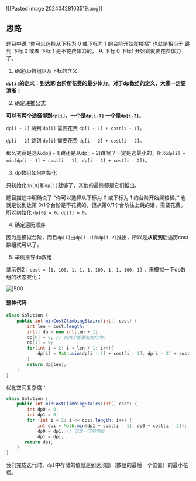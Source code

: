 ![[Pasted image 20240428103519.png]]

## 思路

题目中说 “你可以选择从下标为 0 或下标为 1 的台阶开始爬楼梯” 也就是相当于 跳到 下标 0 或者 下标 1 是不花费体力的， 从 下标 0 下标1 开始跳就要花费体力了。

1. 确定dp数组以及下标的含义

**`dp[i]`的定义：到达第i台阶所花费的最少体力。对于dp数组的定义，大家一定要清晰！**

2. 确定递推公式

**可以有两个途径得到`dp[i]`，一个是`dp[i-1]` 一个是`dp[i-2]`**。

`dp[i - 1]` 跳到 `dp[i]` 需要花费 `dp[i - 1] + cost[i - 1]`。

`dp[i - 2]` 跳到 `dp[i]` 需要花费 `dp[i - 2] + cost[i - 2]`。

那么究竟是选从dp[i - 1]跳还是从dp[i - 2]跳呢？一定是选最小的，所以`dp[i] = min(dp[i - 1] + cost[i - 1], dp[i - 2] + cost[i - 2])`。

3. dp数组如何初始化

只初始化`dp[0]`和`dp[1]`就够了，其他的最终都是它们推出。

题目描述中明确说了 “你可以选择从下标为 0 或下标为 1 的台阶开始爬楼梯。” 也就是说到达第 0/1个台阶是不花费的，但从第0/1个台阶往上跳的话，需要花费。所以初始化 `dp[0] = 0，dp[1] = 0`。

4. 确定遍历顺序

因为是模拟台阶，而且`dp[i]`由`dp[i-1]和dp[i-2]`推出，所以是**从前到后**遍历cost数组就可以了。

5. 举例推导dp数组

拿示例2：`cost = [1, 100, 1, 1, 1, 100, 1, 1, 100, 1]` ，来模拟一下dp数组的状态变化：

![|500](https://code-thinking-1253855093.file.myqcloud.com/pics/20221026175104.png)

#### 整体代码

```java
class Solution {
    public int minCostClimbingStairs(int[] cost) {
        int len = cost.length;
        int[] dp = new int[len + 1];
        dp[0] = 0; // 前两个都要初始化为0
        dp[1] = 0;
        for(int i = 2; i < len + 1; i++){
            dp[i] = Math.min(dp[i - 1] + cost[i - 1], dp[i - 2] + cost[i - 2]);
        }
        return dp[len];
    }
}
```

优化空间复杂度：

```java
class Solution {
    public int minCostClimbingStairs(int[] cost) {
        int dp0 = 0;
        int dp1 = 0;
        for (int i = 2; i <= cost.length; i++) {
            int dpi = Math.min(dp1 + cost[i - 1], dp0 + cost[i - 2]);
            dp0 = dp1; // 记录一下前两位
            dp1 = dpi;
       return dp1;
    }
}
```

我们完成迭代时，`dp1`中存储的值就是到达顶部（数组的最后一个位置）的最小花费。